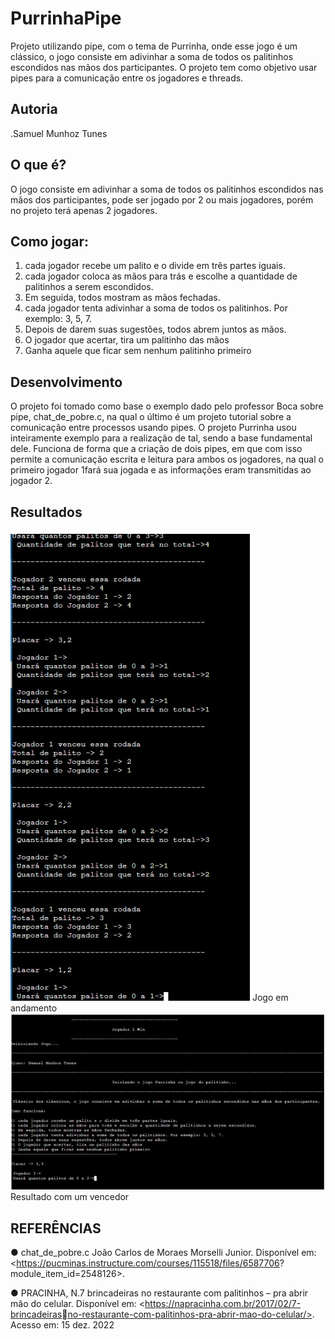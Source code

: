 # PurrinhaPipe

Projeto utilizando pipe, com o tema de Purrinha, onde esse jogo é um clássico, o jogo consiste em adivinhar a soma de todos os palitinhos escondidos nas mãos dos participantes. O projeto tem como objetivo usar pipes para a comunicação entre os jogadores e threads.

## Autoria
.Samuel Munhoz Tunes

## O que é?
O jogo consiste em adivinhar a soma de todos os palitinhos escondidos nas mãos dos participantes, pode ser jogado por 2 ou mais jogadores, porém no projeto terá apenas 2 jogadores. 

## Como jogar:
1) cada jogador recebe um palito e o divide em três partes iguais.
2) cada jogador coloca as mãos para trás e escolhe a quantidade de palitinhos a 
serem escondidos.
3) Em seguida, todos mostram as mãos fechadas.
4) cada jogador tenta adivinhar a soma de todos os palitinhos. Por exemplo: 3, 5, 7.
5) Depois de darem suas sugestões, todos abrem juntos as mãos.
6) O jogador que acertar, tira um palitinho das mãos
7) Ganha aquele que ficar sem nenhum palitinho primeiro

## Desenvolvimento
O projeto foi tomado como base o exemplo dado pelo professor Boca sobre pipe, chat_de_pobre.c, na qual o último é um projeto tutorial sobre a comunicação entre processos usando pipes. O projeto Purrinha usou inteiramente exemplo para a realização de tal, sendo a base fundamental dele.
Funciona de forma que a criação de dois pipes, em que com isso permite a comunicação escrita e leitura para ambos os jogadores, na qual o primeiro jogador 1fará sua jogada e as informações eram transmitidas ao jogador 2.


## Resultados
<img src="https://github.com/SamuelTunes/PurrinhaPipe/blob/main/imagens/pipe2.jpeg" alt="Jogo em andamento.">
Jogo em andamento


<img src="https://github.com/SamuelTunes/PurrinhaPipe/blob/main/imagens/pipe1.jpeg" alt="Resultado com um vencedor.">
Resultado com um vencedor



## REFERÊNCIAS
● chat_de_pobre.c
João Carlos de Moraes Morselli Junior. Disponível em: 
<https://pucminas.instructure.com/courses/115518/files/6587706?
module_item_id=2548126>. 

● PRACINHA, N.7 brincadeiras no restaurante com palitinhos – pra abrir mão 
do celular. Disponível em: <https://napracinha.com.br/2017/02/7-brincadeirasno-restaurante-com-palitinhos-pra-abrir-mao-do-celular/>. Acesso em: 15 dez.
2022
